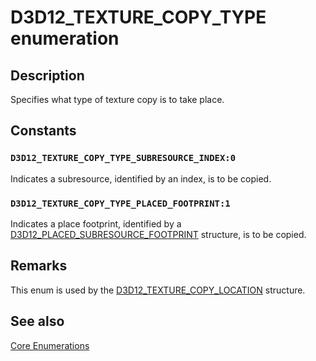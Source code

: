 # D3D12_TEXTURE_COPY_TYPE enumeration

## Description

Specifies what type of texture copy is to take place.

## Constants

### `D3D12_TEXTURE_COPY_TYPE_SUBRESOURCE_INDEX:0`

Indicates a subresource, identified by an index, is to be copied.

### `D3D12_TEXTURE_COPY_TYPE_PLACED_FOOTPRINT:1`

Indicates a place footprint, identified by a [D3D12_PLACED_SUBRESOURCE_FOOTPRINT](https://learn.microsoft.com/windows/desktop/api/d3d12/ns-d3d12-d3d12_placed_subresource_footprint) structure, is to be copied.

## Remarks

This enum is used by the [D3D12_TEXTURE_COPY_LOCATION](https://learn.microsoft.com/windows/desktop/api/d3d12/ns-d3d12-d3d12_texture_copy_location) structure.

## See also

[Core Enumerations](https://learn.microsoft.com/windows/desktop/direct3d12/direct3d-12-enumerations)